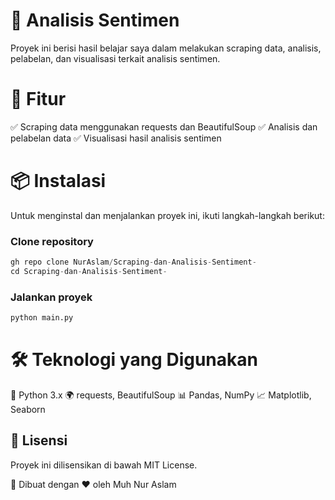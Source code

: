 # 📌 Analisis Sentimen
Proyek ini berisi hasil belajar saya dalam melakukan scraping data, analisis, pelabelan, dan visualisasi terkait analisis sentimen.

# 🚀 Fitur
✅ Scraping data menggunakan requests dan BeautifulSoup
✅ Analisis dan pelabelan data
✅ Visualisasi hasil analisis sentimen

# 📦 Instalasi

Untuk menginstal dan menjalankan proyek ini, ikuti langkah-langkah berikut:
### Clone repository
```python
gh repo clone NurAslam/Scraping-dan-Analisis-Sentiment-
cd Scraping-dan-Analisis-Sentiment-
```

### Jalankan proyek
```python
python main.py
```

# 🛠 Teknologi yang Digunakan
🐍 Python 3.x
🌍 requests, BeautifulSoup
📊 Pandas, NumPy
📈 Matplotlib, Seaborn

## 📄 Lisensi
Proyek ini dilisensikan di bawah MIT License.

🚀 Dibuat dengan ❤️ oleh Muh Nur Aslam
